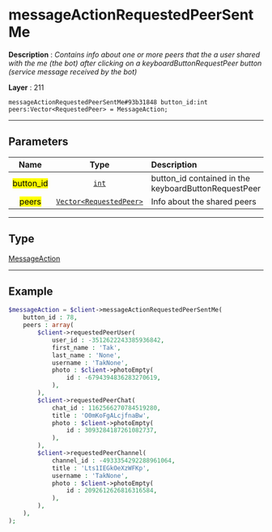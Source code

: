 # messageActionRequestedPeerSentMe

**Description** : *Contains info about one or more peers that the a user shared with the me (the bot) after clicking on a keyboardButtonRequestPeer button (service message received by the bot)*

**Layer** : 211

```tl
messageActionRequestedPeerSentMe#93b31848 button_id:int peers:Vector<RequestedPeer> = MessageAction;
```

---

## Parameters

| Name | Type | Description |
| :---: | :---: | :--- |
| <mark>button_id</mark> | [`int`](type/int) | button_id contained in the keyboardButtonRequestPeer |
| <mark>peers</mark> | [`Vector<RequestedPeer>`](type/RequestedPeer) | Info about the shared peers |

---

## Type

[MessageAction](type/MessageAction)

---

## Example

```php
$messageAction = $client->messageActionRequestedPeerSentMe(
	button_id : 78,
	peers : array(
		$client->requestedPeerUser(
			user_id : -3512622243385936842,
			first_name : 'Tak',
			last_name : 'None',
			username : 'TakNone',
			photo : $client->photoEmpty(
				id : -6794394836283270619,
			),
		),
		$client->requestedPeerChat(
			chat_id : 1162566270784519280,
			title : 'O0mKoFgALcjfnaBw',
			photo : $client->photoEmpty(
				id : 3093284187261082737,
			),
		),
		$client->requestedPeerChannel(
			channel_id : -4933354292288961064,
			title : 'Lts1IEGkOeXzWFKp',
			username : 'TakNone',
			photo : $client->photoEmpty(
				id : 2092612626816316584,
			),
		),
	),
);
```